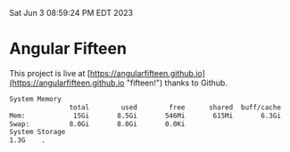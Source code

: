 Sat Jun  3 08:59:24 PM EDT 2023

# Angular Fifteen


This project is live at [https://angularfifteen.github.io](https://angularfifteen.github.io "fifteen!") thanks to Github.

```bash
System Memory
               total        used        free      shared  buff/cache   available
Mem:            15Gi       8.5Gi       546Mi       615Mi       6.3Gi       5.9Gi
Swap:          8.0Gi       8.0Gi       0.0Ki
System Storage
1.3G	.
```
```bash
